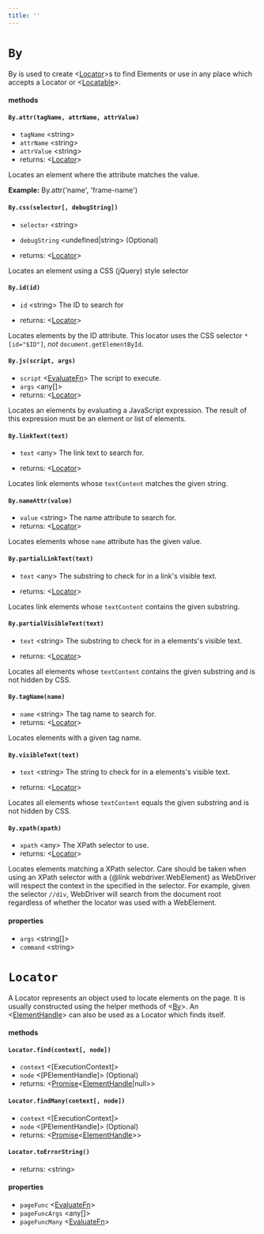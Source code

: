 ```yaml
---
title: ''
---
```

# `By`

By is used to create <[Locator]>s to find Elements or use in any place which accepts a Locator or <[Locatable]>.

#### methods
#### `By.attr(tagName, attrName, attrValue)`
* `tagName` &lt;string&gt;  
* `attrName` &lt;string&gt;  
* `attrValue` &lt;string&gt;  
* returns: &lt;[Locator]&gt; 

Locates an element where the attribute matches the value.

**Example:**
By.attr('name', 'frame-name')

#### `By.css(selector[, debugString])`
* `selector` &lt;string&gt;  

* `debugString` &lt;undefined|string&gt; (Optional) 
* returns: &lt;[Locator]&gt; 

Locates an element using a CSS (jQuery) style selector

#### `By.id(id)`
* `id` &lt;string&gt;  The ID to search for

* returns: &lt;[Locator]&gt; 

Locates elements by the ID attribute. This locator uses the CSS selector
`*[id="$ID"]`, _not_ `document.getElementById`.

#### `By.js(script, args)`
* `script` &lt;[EvaluateFn]&gt;  The script to execute.
* `args` &lt;any[]&gt;  
* returns: &lt;[Locator]&gt; 

Locates an elements by evaluating a JavaScript expression.
The result of this expression must be an element or list of elements.

#### `By.linkText(text)`
* `text` &lt;any&gt;  The link text to search for.

* returns: &lt;[Locator]&gt; 

Locates link elements whose `textContent` matches the given
string.

#### `By.nameAttr(value)`
* `value` &lt;string&gt;  The name attribute to search for.
* returns: &lt;[Locator]&gt; 

Locates elements whose `name` attribute has the given value.

#### `By.partialLinkText(text)`
* `text` &lt;any&gt;  The substring to check for in a link's visible text.

* returns: &lt;[Locator]&gt; 

Locates link elements whose `textContent` contains the given
substring.

#### `By.partialVisibleText(text)`
* `text` &lt;string&gt;  The substring to check for in a elements's visible text.

* returns: &lt;[Locator]&gt; 

Locates all elements whose `textContent` contains the given
substring and is not hidden by CSS.

#### `By.tagName(name)`
* `name` &lt;string&gt;  The tag name to search for.
* returns: &lt;[Locator]&gt; 

Locates elements with a given tag name.

#### `By.visibleText(text)`
* `text` &lt;string&gt;  The string to check for in a elements's visible text.

* returns: &lt;[Locator]&gt; 

Locates all elements whose `textContent` equals the given
substring and is not hidden by CSS.

#### `By.xpath(xpath)`
* `xpath` &lt;any&gt;  The XPath selector to use.
* returns: &lt;[Locator]&gt; 

Locates elements matching a XPath selector. Care should be taken when
using an XPath selector with a {@link webdriver.WebElement} as WebDriver
will respect the context in the specified in the selector. For example,
given the selector `//div`, WebDriver will search from the document root
regardless of whether the locator was used with a WebElement.

#### properties
* `args` &lt;string[]&gt;      
* `command` &lt;string&gt;      
# `Locator`

A Locator represents an object used to locate elements on the page. It is usually constructed using the helper methods of <[By]>.
An <[ElementHandle]> can also be used as a Locator which finds itself.

#### methods
#### `Locator.find(context[, node])`
* `context` &lt;[ExecutionContext]&gt;  
* `node` &lt;[PElementHandle]&gt; (Optional) 
* returns: &lt;[Promise]&lt;[ElementHandle]|null&gt;&gt; 

#### `Locator.findMany(context[, node])`
* `context` &lt;[ExecutionContext]&gt;  
* `node` &lt;[PElementHandle]&gt; (Optional) 
* returns: &lt;[Promise]&lt;[ElementHandle][]&gt;&gt; 

#### `Locator.toErrorString()`
* returns: &lt;string&gt; 

#### properties
* `pageFunc` &lt;[EvaluateFn]&gt;      
* `pageFuncArgs` &lt;any[]&gt;      
* `pageFuncMany` &lt;[EvaluateFn]&gt;      

[Locator]: ../../api/By.md#locator
[Locatable]: ../../api/Browser.md#locatable
[EvaluateFn]: ../..#evaluatefn
[By]: ../../api/By.md#by
[ElementHandle]: ../../api/ElementHandle.md#elementhandle
[Promise]: https://developer.mozilla.org/en-US/docs/Web/JavaScript/Reference/Global_Objects/Promise